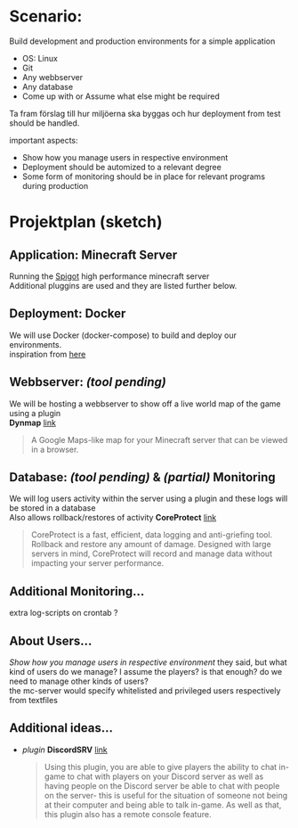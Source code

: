 
# Scenario:

Build development and production environments for a simple application
* OS: Linux
* Git
* Any webbserver
* Any database
* Come up with or Assume what else might be required

Ta fram förslag till hur miljöerna ska byggas och hur deployment from test should be handled.

important aspects:
* Show how you manage users in respective environment
* Deployment should be automized to a relevant degree
* Some form of monitoring should be in place for relevant programs during production



# Projektplan (sketch)

## Application: Minecraft Server
Running the [Spigot](https://www.spigotmc.org/) high performance minecraft server  
Additional pluggins are used and they are listed further below.

## Deployment: Docker
We will use Docker (docker-compose) to build and deploy our environments.  
inspiration from [here](https://github.com/itzg/docker-minecraft-server#using-docker-compose)

## Webbserver: *(tool pending)*
We will be hosting a webbserver to show off a live world map of the game using a plugin  
**Dynmap** [link](https://www.spigotmc.org/resources/dynmap.274/)
> A Google Maps-like map for your Minecraft server that can be viewed in a browser.

## Database: *(tool pending)* & *(partial)* Monitoring
We will log users activity within the server using a plugin and these logs will be stored in a database  
Also allows rollback/restores of activity
**CoreProtect** [link](https://www.spigotmc.org/resources/coreprotect.8631/)
> CoreProtect is a fast, efficient, data logging and anti-griefing tool. Rollback and restore any amount of damage. Designed with large servers in mind, CoreProtect will record and manage data without impacting your server performance.


## Additional Monitoring... 
extra log-scripts on crontab ?

## About Users... 
*Show how you manage users in respective environment* they said, but what kind of users do we manage? I assume the players? is that enough? do we need to manage other kinds of users?  
the mc-server would specify whitelisted and privileged users respectively from textfiles


## Additional ideas...

* *plugin* **DiscordSRV**
  [link](https://www.spigotmc.org/resources/discordsrv.18494/)
  > Using this plugin, you are able to give players the ability to chat in-game to chat with players on your Discord server as well as having people on the Discord server be able to chat with people on the server- this is useful for the situation of someone not being at their computer and being able to talk in-game.
  > As well as that, this plugin also has a remote console feature. 


<!-- some notes

More related works by this itzg guy

MC Server Status Monitoring (can export to prometheus)
https://github.com/itzg/mc-monitor

Provide routing to different servers ?
https://github.com/itzg/mc-router

Backup management
https://github.com/itzg/docker-mc-backup

A process wrapper used by the itzg/minecraft-server Docker image to enable gracefull server stop when container receives TERM signal.
https://github.com/itzg/mc-server-runner


 -->